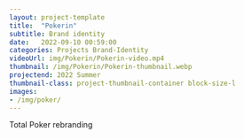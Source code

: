 ```yaml
---
layout: project-template
title:  "Pokerin"
subtitle: Brand identity
date:   2022-09-10 00:59:00
categories: Projects Brand-Identity
videoUrl: img/Pokerin/Pokerin-video.mp4
thumbnail: /img/Pokerin/Pokerin-thumbnail.webp
projectend: 2022 Summer
thumbnail-class: project-thumbnail-container block-size-l
images:
- /img/poker/
---
```


Total Poker rebranding